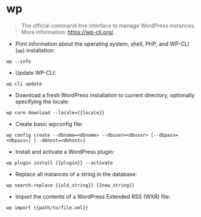 # wp

> The official command-line interface to manage WordPress instances.
> More information: <https://wp-cli.org/>.

- Print information about the operating system, shell, PHP, and WP-CLI (`wp`) installation:

`wp --info`

- Update WP-CLI:

`wp cli update`

- Download a fresh WordPress installation to current directory, optionally specifying the locale:

`wp core download --locale={{locale}}`

- Create basic wpconfig file:

`wp config create --dbname=<dbname> --dbuser=<dbuser> [--dbpass=<dbpass>] [--dbhost=<dbhost>]`

- Install and activate a WordPress plugin:

`wp plugin install {{plugin}} --activate`

- Replace all instances of a string in the database:

`wp search-replace {{old_string}} {{new_string}}`

- Import the contents of a WordPress Extended RSS (WXR) file:

`wp import {{path/to/file.xml}}`
